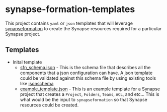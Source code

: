 # synapse-formation-templates

This project contains `yaml` or `json` templates that will leverage [synapseformation](https://github.com/Sage-Bionetworks/synapseformation) to create the Synapse resources required for a particular Synapse project.

## Templates

- Inital template
    - [sfn_schema.json](templates/sfn_schema.json) - This is the schema file that describes all the components that a json configuration can have. A json template could be validated against this schema file by using existing tools like [jsonschema](https://github.com/Julian/jsonschema)
    - [example_template.json](templates/example_template.json) - This is an example template for a Synapse project that creates a `Project`, `Folders`, `Teams`, `ACL`, and etc...  This is what would be the input to `synapseformation` so that Synapse resources could be created.

